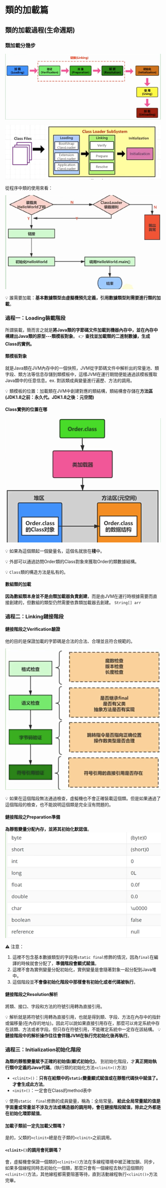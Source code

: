 # 類的加載篇

## 類的加載過程(生命週期)

### 類加載分幾步

![image.png](./assets/1710147039097-image.png)

![image.png](./assets/1710155337266-image.png)


從程序中類的使用來看：

![image.png](./assets/1710147223965-image.png)

💡 誰需要加載：**基本數據類型由虛擬機預先定義，引用數據類型則需要進行類的加載**。

### 過程一：Loading裝載階段

所謂裝載，簡而言之就是**將Java類的字節碼文件加載到機器內存中，並在內存中構建出Java類的原型---類模板對象**。 👉 **查找並加載類的二進制數據，生成Class的實例。**

#### 類模板對象

就是Java類在JVM內存中的一個快照，JVM從字節碼文件中解析出的常量池、類字段、類方法等信息存儲到類模板中，這樣JVM在運行期間便能通過該模板獲取Java類中的任意信息。ex. 對該類成員變量進行遍歷、方法的調用。

💡 類模板的位置：加載類在JVM中創建對應的類結構，類結構會存儲在**方法區(JDK1.8之前：永久代。JDK1.8之後：元空間)**

#### Class實例的位置在哪

![image.png](./assets/1710147816638-image.png)

💡 如果為這個類起一個變量名，這個名就放在**棧**中。

💡 外部可以通過訪問Order類的Class對象來獲取Order的類數據結構。

💡 `Class`類的構造方法是私有的。

#### 數組類的加載

**因為數組類本身並不是由類加載器負責創建**，而是由JVM在運行時根據需要而直接創建的，但數組的類型仍然需要依靠類加載器去創建。 `String[] arr`

### 過程二：Linking鏈接階段

#### 鏈接階段之Verification驗證

他的目的是保證加載的字節碼是合法的合法、合理並且符合規範的。

![image.png](./assets/1710155404207-image.png)

💡 如果在這個階段無法通過檢查，虛擬機也不會正確裝載這個類。但是如果通過了這個階段的檢查，也不能說明這個類是完全沒有問題的。

#### 鏈接階段之Preparation準備

**為靜態變量分配內存，並將其初始化默認值**。
![image.png](./assets/1710155692734-image.png)

⚠️ 注意：

1. 這裡不包含基本數據類型的字段用`static final`修飾的情況，因為`final`在編譯的時候就會分配了，**準備階段會顯式賦值**。
2. 這裡不會為實例變量分配初始化，實例變量是會隨著對象一起分配到Java堆中。
3. 這個階段並**不會像初始化階段中那樣會有初始化或者代碼被執行**。

#### 鏈接階段之Resolution解析

將類、接口、字段和方法的符號引用轉為直接引用。

💡 解析就是將符號引用轉為直接引用，也就是得到類、字段、方法在內存中的指針或偏移量(在內存的地址)。因此可以說如果直接引用存在，那麼可以肯定系統中存在該類、方法或者字段。但只存在符號引用，不能確定系統中一定存在該結構。
💡 **鏈接階段中的解析操作往往會伴隨JVM在執行完初始化後再執行**。

### 過程三：Initialization初始化階段

**為類的靜態變量賦予正確的初始值(顯式初始化)**。 到初始化階段，才**真正開始執行類中定義的Java代碼**。(執行類的初始化方法`<clinit>()`方法)

* `<clinit>()`：**只有在給類中的`static`變量顯式賦值或在靜態代碼快中賦值了。才會生成此方法**。
* `<init>()`：一定會在Class的method表中

💡 使用`static  final`修飾的成員變量，稱為：全局常量。 **給此全局常量賦的值是字面量或常量並不涉及方法或構造器的調用時，會在鏈接階段賦值，除此之外都是在初始化環節賦值**。

#### 加載子類前一定先加載父類嗎？

是的，父類的`<clinit>`總是在子類的`<clinit>`之前調用。

#### `<clinit>()`的調用會死鎖嗎？

會，虛擬機會保證一個類的`<clinit>()`方法在多線程環境中被正確加鎖、同步，如果多個線程同時去初始化一個類，那麼只會有一個線程去執行這個類的`<clinit>()`方法，其他線程都需要阻塞等待，直到活動線程執行`<clinit()>`方法完畢。

